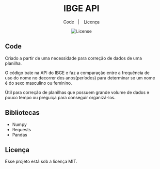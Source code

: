 <h1 align="center"> IBGE API </h1>

<p align="center">
  <a href="#-code">Code</a>&nbsp;&nbsp;&nbsp;|&nbsp;&nbsp;&nbsp;
  <a href="#memo-licença">Licença</a>
</p>
</p>

<p align="center">
  <img alt="License" src="https://img.shields.io/static/v1?label=license&message=MIT&color=49AA26&labelColor=000000">
</p>

## Code

Criado a partir de uma necessidade para correção de dados de uma planilha.

O código bate na API do IBGE e faz a comparação entre a frequência de uso do nome no decorrer dos anos(períodos) para determinar se um nome é do sexo masculino ou feminino. 

Útil para correção de planilhas que possuem grande volume de dados e pouco tempo ou preguiça para conseguir organizá-los.

## Bibliotecas

- Numpy
- Requests
- Pandas

## Licença

Esse projeto está sob a licença MIT.
